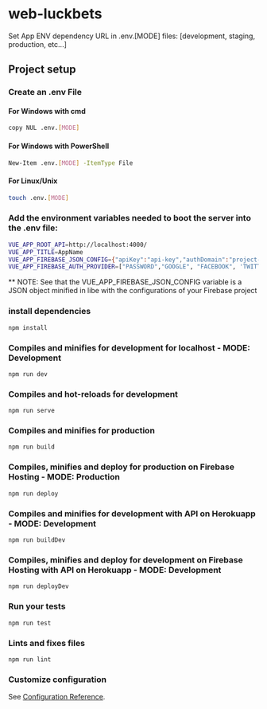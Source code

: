 # web-luckbets

Set App ENV dependency URL in .env.[MODE] files: [development, staging, production, etc...]

## Project setup

### Create an .env File
#### For Windows with cmd
```bash
copy NUL .env.[MODE]
```
#### For Windows with PowerShell
```bash
New-Item .env.[MODE] -ItemType File
```
#### For Linux/Unix
```bash
touch .env.[MODE]
```

### Add the environment variables needed to boot the server into the .env file:
```bash
VUE_APP_ROOT_API=http://localhost:4000/
VUE_APP_TITLE=AppName
VUE_APP_FIREBASE_JSON_CONFIG={"apiKey":"api-key","authDomain":"project-id.firebaseapp.com","databaseURL":"https://project-id.firebaseio.com","projectId":"project-id","storageBucket":"project-id.appspot.com","messagingSenderId":"sender-id","appID":"app-id",,"measurementId":"measurementId"}
VUE_APP_FIREBASE_AUTH_PROVIDER=["PASSWORD","GOOGLE", "FACEBOOK", 'TWITTER']
```
** NOTE: See that the VUE_APP_FIREBASE_JSON_CONFIG variable is a JSON object minified in libe with the configurations of your Firebase project
### install dependencies
```
npm install
```

### Compiles and minifies for development for localhost - MODE: Development
```
npm run dev
```

### Compiles and hot-reloads for development
```
npm run serve
```

### Compiles and minifies for production
```
npm run build
```

### Compiles, minifies and deploy for production on Firebase Hosting - MODE: Production
```
npm run deploy
```

### Compiles and minifies for development with API on Herokuapp - MODE: Development
```
npm run buildDev
```

### Compiles, minifies and deploy for development on Firebase Hosting with API on Herokuapp  - MODE: Development
```
npm run deployDev
```

### Run your tests
```
npm run test
```

### Lints and fixes files
```
npm run lint
```

### Customize configuration
See [Configuration Reference](https://cli.vuejs.org/config/).
